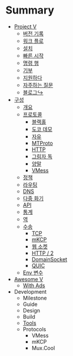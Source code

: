 # Summary

* [Project V](README.md) 
  * [버전 기록](welcome/versions.md)
  * [워크 플로](welcome/workflow.md)
  * [설치](welcome/install.md)
  * [빠른 시작](welcome/start.md)
  * [명령 행](welcome/command.md)
  * [기부](welcome/donate.md)
  * [지원하다](welcome/help.md)
  * [자주하는 질문](welcome/faq.md)
  * [블로그&#8618;](https://steemit.com/@v2ray)
* [구성](configuration/README.md) 
  * [개요](configuration/overview.md)
  * [프로토콜](configuration/protocols.md) 
    * [블랙홀](configuration/protocols/blackhole.md)
    * [도코 데모](configuration/protocols/dokodemo.md)
    * [자유](configuration/protocols/freedom.md)
    * [MTProto](configuration/protocols/mtproto.md)
    * [HTTP](configuration/protocols/http.md)
    * [그림자 독](configuration/protocols/shadowsocks.md)
    * [양말](configuration/protocols/socks.md)
    * [VMess](configuration/protocols/vmess.md)
  * [정책](configuration/policy.md)
  * [라우팅](configuration/routing.md)
  * [DNS](configuration/dns.md)
  * [다중 화기](configuration/mux.md)
  * [API](configuration/api.md)
  * [통계](configuration/stats.md)
  * [역](configuration/reverse.md)
  * [수송](configuration/transport.md) 
    * [TCP](configuration/transport/tcp.md)
    * [mKCP](configuration/transport/mkcp.md)
    * [웹 소켓](configuration/transport/websocket.md)
    * [HTTP / 2](configuration/transport/h2.md)
    * [DomainSocket](configuration/transport/domainsocket.md)
    * [QUIC](configuration/transport/quic.md)
  * [Env 변수](configuration/env.md)
* [Awesome V](awesome/tools.md) 
  * [With Ads](awesome/ads.md)
* Development 
  * Milestone
  * Guide
  * Design
  * Build
  * [Tools](developer/tools.md)
  * Protocols 
    * VMess
    * mKCP
    * Mux.Cool